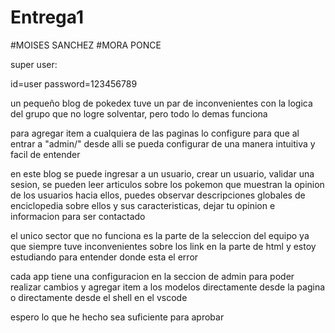 # Entrega1
#MOISES SANCHEZ
#MORA PONCE



super user:

id=user
password=123456789



un pequeño blog de pokedex tuve un par de inconvenientes con la logica del grupo que no logre solventar, pero todo lo demas funciona

para agregar item a cualquiera de las paginas lo configure para que al entrar a "admin/" desde alli se pueda configurar de una manera intuitiva y facil de entender 

en este blog se puede ingresar a un usuario, crear un usuario, validar una sesion, se pueden leer articulos sobre los pokemon que muestran la opinion de los usuarios hacia ellos, puedes observar descripciones globales de enciclopedia sobre ellos y sus caracteristicas, dejar tu opinion e informacion para ser contactado 

el unico sector que no funciona es la parte de la seleccion del equipo ya que siempre tuve inconvenientes sobre los link en la parte de html y estoy estudiando para entender donde esta el error 

cada app tiene una configuracion en la seccion de admin para poder realizar cambios y agregar item a los modelos directamente desde la pagina o directamente desde el shell en el vscode



espero lo que he hecho sea suficiente para aprobar 
